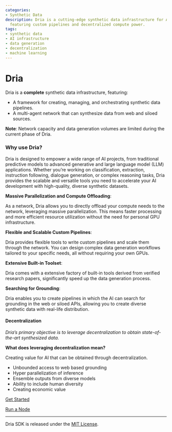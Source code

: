 ```yaml
---
categories:
- Synthetic Data
description: Dria is a cutting-edge synthetic data infrastructure for AI projects,
  featuring custom pipelines and decentralized compute power.
tags:
- synthetic data
- AI infrastructure
- data generation
- decentralization
- machine learning
---
```


# Dria

Dria is a __complete__ synthetic data infrastructure, featuring:

- A framework for creating, managing, and orchestrating synthetic data pipelines.
- A multi-agent network that can synthesize data from web and siloed sources.

**Note**: Network capacity and data generation volumes are limited during the current phase of Dria.

### Why use Dria?

Dria is designed to empower a wide range of AI projects, from traditional predictive models to advanced generative and large language model (LLM) applications. 
Whether you’re working on classification, extraction, instruction following, dialogue generation, or complex reasoning tasks, Dria provides the scalable and versatile tools you need to accelerate your AI development with high-quality, diverse synthetic datasets.

**Massive Parallelization and Compute Offloading**: 

As a network, Dria allows you to directly offload your compute needs to the network, leveraging massive parallelization. This means faster processing and more efficient resource utilization without the need for personal GPU infrastructure.


**Flexible and Scalable Custom Pipelines**: 

Dria provides flexible tools to write custom pipelines and scale them through the network. You can design complex data generation workflows tailored to your specific needs, all without requiring your own GPUs.


**Extensive Built-in Toolset**: 

Dria comes with a extensive factory of built-in tools derived from verified research papers, significantly speed up the data generation process.


**Searching for Grounding**: 

Dria enables you to create pipelines in which the AI can search for grounding in the web or siloed APIs, allowing you to create diverse synthetic data with real-life distribution.


#### Decentralization

_Dria’s primary objective is to leverage decentralization to obtain state-of-the-art synthesized data._

**What does leveraging decentralization mean?**

Creating value for AI that can be obtained through decentralization.

- Unbounded access to web based grounding
- Hyper parallelization of inference
- Ensemble outputs from diverse models
- Ability to include human diversity
- Creating economic value

[Get Started](quickstart.md)

[Run a Node](node.md)

-----

Dria SDK is released under the [MIT License](https://opensource.org/licenses/MIT).
